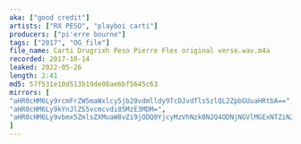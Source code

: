```yaml
---
aka: ["good credit"]
artists: ["RX PESO", "playboi carti"]
producers: ["pi'erre bourne"]
tags: ["2017", "OG file"]
file_name: Carti Drugrixh Peso Pierre Flex original verse.wav.m4a
recorded: 2017-10-14
leaked: 2022-05-26
length: 2:41
md5: 57f531e10d513b19de08ae6bf5645c63
mirrors: [
"aHR0cHM6Ly9rcmFrZW5maWxlcy5jb20vdmlldy9TcDJvdTlsSzlQL2ZpbGUuaHRtbA==",
"aHR0cHM6Ly9kYnJlZS5vcmcvdi85MzE3MDM=",
"aHR0cHM6Ly9vbmx5ZmlsZXMuaW8vZi9jODQ0YjcyMzVhNzk0N2Q4ODNjNGVlMGExNTZiN2FiZQ=="
]
---
```

